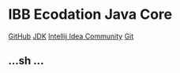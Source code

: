  # IBB Ecodation Java Core
 [GitHub](https://github.com/aykut-gumus/ibb_ecodation_javacore.git)
 [JDK](https://www.oracle.com/tr/java/technologies/downloads/#jdk23-windows)
 [Intellij Idea Community](https://www.jetbrains.com/idea/download/?section=windows)
 [Git](https://git-scm.com/downloads/win)
 

...sh
...
---
